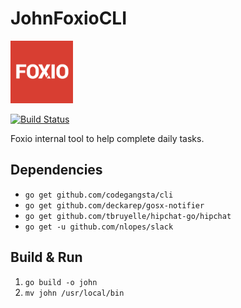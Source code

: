 # JohnFoxioCLI

![Foxio logo](./assets/images/notification_icon.png)

[![Build Status](https://travis-ci.org/foxio/john_foxio_cli.svg?branch=master)](https://travis-ci.org/foxio/john_foxio_cli)

Foxio internal tool to help complete daily tasks.

## Dependencies
* `go get github.com/codegangsta/cli`
* `go get github.com/deckarep/gosx-notifier`
* `go get github.com/tbruyelle/hipchat-go/hipchat`
* `go get -u github.com/nlopes/slack`

## Build & Run
1. `go build -o john`
2. `mv john /usr/local/bin`
